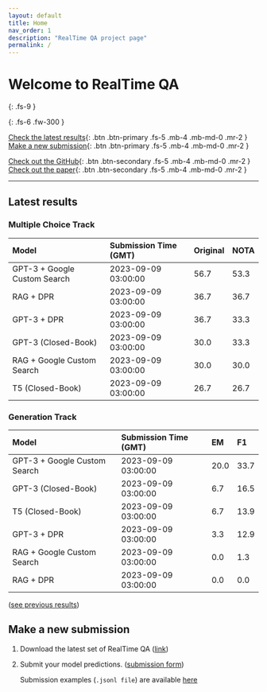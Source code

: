 ```yaml
---
layout: default
title: Home
nav_order: 1
description: "RealTime QA project page"
permalink: /
---
```


# Welcome to RealTime QA
{: .fs-9 }


{: .fs-6 .fw-300 }

[Check the latest results](#latest-results){: .btn .btn-primary .fs-5 .mb-4 .mb-md-0 .mr-2 } [Make a new submission](#make-a-new-submission){: .btn .btn-primary .fs-5 .mb-4 .mb-md-0 .mr-2 }

[Check out the GitHub](https://github.com/realtimeqa/realtimeqa_public){: .btn .btn-secondary .fs-5 .mb-4 .mb-md-0 .mr-2 } [Check out the paper](https://arxiv.org/abs/2207.13332){: .btn .btn-secondary .fs-5 .mb-4 .mb-md-0 .mr-2 }

---

## Latest results 

### Multiple Choice Track

| Model        | Submission Time (GMT) | Original | NOTA | 
|:-------------|:---------|:---------|:-----|
|GPT-3 + Google Custom Search|2023-09-09 03:00:00|56.7|53.3|
|RAG + DPR|2023-09-09 03:00:00|36.7|36.7|
|GPT-3 + DPR|2023-09-09 03:00:00|36.7|33.3|
|GPT-3 (Closed-Book)|2023-09-09 03:00:00|30.0|33.3|
|RAG + Google Custom Search|2023-09-09 03:00:00|30.0|30.0|
|T5 (Closed-Book)|2023-09-09 03:00:00|26.7|26.7|



### Generation Track

| Model        | Submission Time (GMT) | EM | F1 | 
|:-------------|:---------|:---------|:-----|
|GPT-3 + Google Custom Search|2023-09-09 03:00:00|20.0|33.7|
|GPT-3 (Closed-Book)|2023-09-09 03:00:00|6.7|16.5|
|T5 (Closed-Book)|2023-09-09 03:00:00|6.7|13.9|
|GPT-3 + DPR|2023-09-09 03:00:00|3.3|12.9|
|RAG + Google Custom Search|2023-09-09 03:00:00|0.0|1.3|
|RAG + DPR|2023-09-09 03:00:00|0.0|0.0|



([see previous results](https://realtimeqa.github.io/docs/results/2022/))

## Make a new submission

1. Download the latest set of RealTime QA ([link](https://github.com/realtimeqa/realtimeqa_public))

1. Submit your model predictions. ([submission form](https://forms.gle/6xANYtedAf8UrqyY8))

    Submission examples (`.jsonl file`) are available [here](https://github.com/realtimeqa/realtimeqa_public/tree/main/baseline_results)

